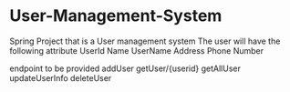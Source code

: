 # User-Management-System
Spring Project that is a User management system
The user will have the following attribute
  UserId
  Name
  UserName
  Address
  Phone Number
  
endpoint to be provided 
  addUser 
  getUser/{userid}
  getAllUser
  updateUserInfo
  deleteUser
